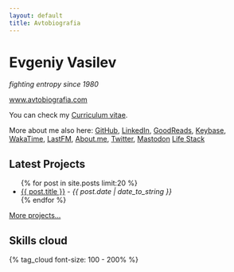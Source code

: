 ```yaml
---
layout: default
title: Avtobiografia
---
```


<div class="h-card" id="card">
  <h1 class="p-name">Evgeniy Vasilev</h1>
  <em class="bio p-note">fighting entropy since 1980</em>
  <p><a class="u-url" href="https://www.avtobiografia.com/">www.avtobiografia.com</a></p>
</div>

You can check my [Curriculum vitae](/cv.html).

More about me also here:
  <a rel="me" href="https://github.com/aquilax">GitHub</a>,
  <a rel="me" href="https://linkedin.com/in/aquilax">LinkedIn</a>,
  <a rel="me" href="https://www.goodreads.com/user/show/2821810-evgeniy-vasilev">GoodReads</a>,
  <a rel="me" href="https://keybase.io/aquilax">Keybase</a>,
  <a rel="me" href="https://wakatime.com/@aquilax">WakaTime</a>,
  <a rel="me" href="https://www.last.fm/user/aquilax">LastFM</a>,
  <a rel="me" href="https://about.me/aquilax">About.me</a>,
  <a rel="me" href="https://twitter.com/aquilax">Twitter</a>,
  <a rel="me" href="https://mastodon.cloud/@aquilax">Mastodon</a>
  <a rel="me" href="/life-stack.html">Life Stack</a>
<div id="projects">
  <h2>Latest Projects</h2>
  <ul>
    {% for post in site.posts limit:20 %}
      <li><a href="{{ post.url }}">{{ post.title }}</a> - <em>{{ post.date | date_to_string }}</em></li>
    {% endfor %}
  </ul>
  <p class="ar"><a href="/projects.html">More projects…</a></p>
</div>

<h2 id="skills">Skills cloud</h2>
<div class="cloud">
	{% tag_cloud font-size: 100 - 200% %}
</div>
